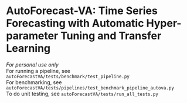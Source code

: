 # AutoForecast-VA: Time Series Forecasting with Automatic Hyper-parameter Tuning and Transfer Learning  
*For personal use only*  
For running a pipeline, see `autoForecastVA/tests/benchmark/test_pipeline.py`  
For benchmarking, see `autoForecastVA/tests/pipelines/test_benchmark_pipeline_autova.py`  
To do unit testing, see `autoForecastVA/tests/run_all_tests.py`  
